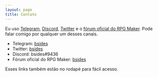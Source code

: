 ```yaml
---
layout: page
title: Contato
---
```


Eu uso [Telegram][telegram], [Discord][discord], [Twitter][twitter] e o [fórum oficial do RPG Maker][forum]. Pode falar comigo por qualquer um desses canais.

* Telegram: [bsides][me-telegram]
* Twitter: [bsides][me-twitter]
* Discord: bsides#9436
* Fórum oficial do RPG Maker: [bsides][me-forum]

[telegram]:    https://telegram.org
[discord]:     http://discordapp.com
[twitter]:     http://twitter.com
[forum]:       http://forums.rpgmakerweb.com
[me-telegram]: http://telegram.me/bsides
[me-twitter]:  http://twitter.com/bsides
[me-forum]:    http://forums.rpgmakerweb.com/index.php?/profile/11272-bsides

Esses links também estão no rodapé para fácil acesso.
